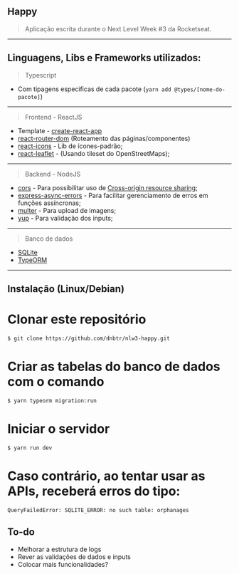 ## Happy

>Aplicação escrita durante o Next Level Week #3 da Rocketseat.

---

## Linguagens, Libs e Frameworks utilizados:

>Typescript
- Com tipagens especificas de cada pacote (`yarn add @types/[nome-do-pacote]`)

---

>Frontend - ReactJS
- Template - [create-react-app](https://github.com/facebook/create-react-app)
- [react-router-dom](https://reactrouter.com) (Roteamento das páginas/componentes)
- [react-icons](https://react-icons.github.io/react-icons) - Lib de ícones-padrão;
- [react-leaflet](https://react-leaflet.js.org) - (Usando tileset do OpenStreetMaps);

---

>Backend - NodeJS
- [cors](https://www.npmjs.com/package/cors) - Para possibilitar uso de [Cross-origin resource sharing](https://en.wikipedia.org/wiki/Cross-origin_resource_sharing);
- [express-async-errors](https://www.npmjs.com/package/express-async-errors) - Para facilitar gerenciamento de erros em funções assíncronas;
- [multer](https://www.npmjs.com/package/multer) - Para upload de imagens;
- [yup](https://www.npmjs.com/package/yup) - Para validação dos inputs;

---

>Banco de dados
- [SQLite](https://www.sqlite.org)
- [TypeORM](https://typeorm.io)

---
## Instalação (Linux/Debian)

# Clonar este repositório
`$ git clone https://github.com/dnbtr/nlw3-happy.git`

# Criar as tabelas do banco de dados com o comando
`$ yarn typeorm migration:run`

# Iniciar o servidor 
`$ yarn run dev`

# Caso contrário, ao tentar usar as APIs, receberá erros do tipo:
```
QueryFailedError: SQLITE_ERROR: no such table: orphanages
```

## To-do

- Melhorar a estrutura de logs
- Rever as validações de dados e inputs
- Colocar mais funcionalidades?